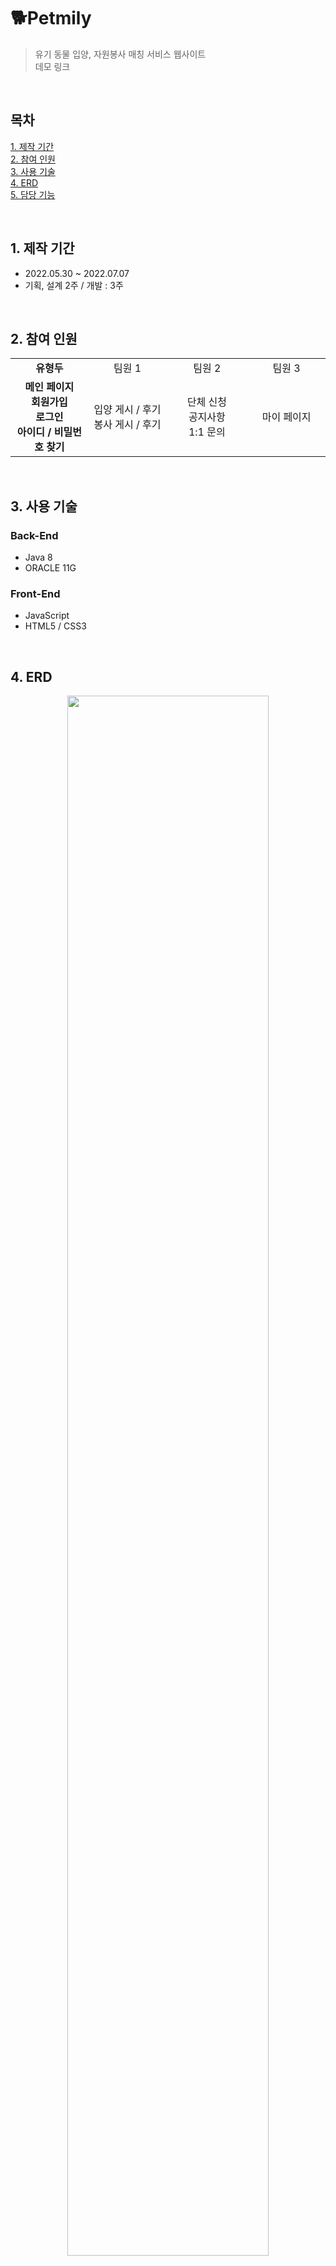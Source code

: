 # :dog2:**Petmily**

> 유기 동물 입양, 자원봉사 매칭 서비스 웹사이트<br>
데모 링크

<br>

## 목차

[1. 제작 기간](#1-제작-기간)<br>
[2. 참여 인원](#2-참여-인원)<br>
[3. 사용 기술](#3-사용-기술)<br>
[4. ERD](#4-erd)<br>
[5. 담당 기능](#5-담당-기능)

<br>

## 1. 제작 기간

- 2022.05.30 ~ 2022.07.07
- 기획, 설계 2주 / 개발 : 3주

<br>

## 2. 참여 인원

<table>
    <tr align=center>
        <td width=200px><b>유형두</b></td>
        <td width=200px>팀원 1</td>
        <td width=200px>팀원 2</td>
        <td width=200px>팀원 3</td>
    </tr>
    <tr align=center>
        <td>
            <b>
                메인 페이지<br>
                회원가입<br>
                로그인<br>
                아이디 / 비밀번호 찾기
            </b>
        </td>
        <td>
            입양 게시 / 후기<br>
            봉사 게시 / 후기
        </td>
        <td>
            단체 신청<br>
            공지사항<br>
            1:1 문의
        </td>
        <td>
            마이 페이지
        </td>
    </tr>
</table>

<br>

## 3. 사용 기술

### Back-End

- Java 8
- ORACLE 11G

### Front-End

- JavaScript
- HTML5 / CSS3

<br>

## 4. ERD

<p align="center"><img src="https://user-images.githubusercontent.com/102894238/200003167-93190f2c-8cad-422e-8e8b-f5ac24d7970f.png" width=80%/></p>

<br>

## 5. 담당 기능

<details><summary><b>5.1. 메인 페이지 펼치기</b></summary><div markdown="1">

### 5.1. 메인 페이지

<p align="center"><img src="https://user-images.githubusercontent.com/102894238/200451216-49da747d-702f-4fdc-b028-bc9137e1c140.png" width=80%/></p>

- 입양 후기, 봉사 후기, 공지사항의 게시글을 가져와 목록으로 보여줍니다.<br>
[:pushpin:코드 보기](https://github.com/doitchu93/petmily/blob/f2b18926f928bed420472ee28701c57e4f84e503/petmily/WebContent/views/common/main.jsp#L222-L346)

- 로그인 후 session에 담긴 사용자의 정보를 표시합니다.<br>
[:pushpin:코드 보기](https://github.com/doitchu93/petmily/blob/f2b18926f928bed420472ee28701c57e4f84e503/petmily/WebContent/views/common/header.jsp#L155-L204)

</div></details>

<br>

<details><summary><b>5.2. 회원가입 펼치기</b></summary><div markdown="1">

### 5.2. 회원가입

<p align="center"><img src="https://user-images.githubusercontent.com/102894238/200457569-fec6ed0b-1f73-49c8-b39f-d3a549730960.png" width=80%/></p>

- 각각의 입력 부분에 AJAX와 정규표현식을 활용하여 조건 검사 및 결과를 실시간으로 표시합니다.<br>
[:pushpin:코드 보기](https://github.com/doitchu93/petmily/blob/f2b18926f928bed420472ee28701c57e4f84e503/petmily/WebContent/views/member/enrollMember.jsp#L490-L1098)

- 10자리의 숫자, 영문 대소문자로 이루어진 랜덤코드를 생성하고 인증번호, 임시 비밀번호로 활용합니다.<br>
[:pushpin:코드 보기](https://github.com/doitchu93/petmily/blob/f2b18926f928bed420472ee28701c57e4f84e503/petmily/src/com/kh/common/RandomCodeGenerator.java#L7-L26)

- 구글 SMTP 서버를 이용해서 사용자가 입력한 이메일로 인증번호를 발송할 수 있습니다.<br>
[:pushpin:코드 보기](https://github.com/doitchu93/petmily/blob/f2b18926f928bed420472ee28701c57e4f84e503/petmily/src/com/kh/common/controller/AjaxAuthenticaionSendEmailController.java#L43-L104)

<p align="center"><img src="https://user-images.githubusercontent.com/102894238/200467662-d0426234-9900-4943-be41-93b8151a142b.png" width=40%/></p>

- 이메일을 발송하면 인증 테이블에 인증코드가 저장되며, 해당 시간으로부터 10분이 지나면 발송했던 인증코드로는 인증이 불가능합니다.<br>
[:pushpin:코드 보기](https://github.com/doitchu93/petmily/blob/f2b18926f928bed420472ee28701c57e4f84e503/petmily/src/com/kh/common/controller/AjaxAuthenticationCheckRandomCodeController.java#L35-L125)

</div></details>

<br>

<details><summary><b>5.3. 로그인, 아이디 / 비밀번호 찾기 펼치기</b></summary><div markdown="1">

### 5.3. 로그인, 아이디 / 비밀번호 찾기

### 5.3.1. 로그인

<p align="center"><img src="https://user-images.githubusercontent.com/102894238/200467123-7eac5cfb-fdbd-45a5-a3c3-1f12f48bf658.png" width=40%/></p>

- 로그인한 사용자가 비회원 전용 페이지 접근 시 Alert으로 안내 후 이전 페이지로 돌아갑니다.<br>
[:pushpin:코드 보기](https://github.com/doitchu93/petmily/blob/f2b18926f928bed420472ee28701c57e4f84e503/petmily/WebContent/views/member/loginMember.jsp#L153-L163)

- 아이디, 비밀번호 입력 칸에 아이콘으로 디자인 요소를 추가했기 때문에 div 태그로 감싸주고 input 태그와 같은 효과를 JavaScript로 넣었습니다.<br>
[:pushpin:코드 보기](https://github.com/doitchu93/petmily/blob/f2b18926f928bed420472ee28701c57e4f84e503/petmily/WebContent/views/member/loginMember.jsp#L246-L260)

### 5.3.2. 아이디 / 비밀번호 찾기

<p align="center"><img src="https://user-images.githubusercontent.com/102894238/200469218-c6f4cfea-0eee-49ff-ae0c-1d608f94a955.png"/></p>

- 입력한 정보로 DB에 저장된 회원 정보와 비교합니다.<br>
[:pushpin:코드 보기](https://github.com/doitchu93/petmily/blob/f2b18926f928bed420472ee28701c57e4f84e503/petmily/src/com/kh/member/controller/MemberFindIdController.java#L32-L72)

- 비밀번호 찾기 시 인증을 완료하면 랜덤코드를 생성해서 사용자의 임시 비밀번호로 사용합니다.<br>
[:pushpin:코드 보기](https://github.com/doitchu93/petmily/blob/f2b18926f928bed420472ee28701c57e4f84e503/petmily/src/com/kh/member/controller/MemberFindPwdController.java#L34-L77)

</div></details>

<br>

### 
